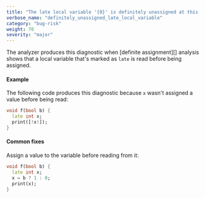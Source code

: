 ```yaml
---
title: "The late local variable '{0}' is definitely unassigned at this point."
verbose_name: "definitely_unassigned_late_local_variable"
category: "bug-risk"
weight: 70
severity: "major"
---
```

The analyzer produces this diagnostic when [definite assignment][] analysis
shows that a local variable that's marked as `late` is read before being
assigned.

#### Example

The following code produces this diagnostic because `x` wasn't assigned a
value before being read:

```dart
void f(bool b) {
  late int x;
  print([!x!]);
}
```

#### Common fixes

Assign a value to the variable before reading from it:

```dart
void f(bool b) {
  late int x;
  x = b ? 1 : 0;
  print(x);
}
```
